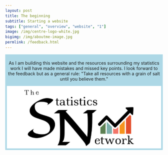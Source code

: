 ```yaml
---
layout: post
title: The beginning
subtitle: Starting a website
tags: ["general", "overview", "website", "1"]
image: /img/centre-logo-white.jpg
bigimg: /img/aboutme-image.jpg
permlink: /feedback.html
---
```


<div style="padding:5px; text-align:center; background-color:lightblue;">
  <div class="banner-content">
    <p>As I am building this website and the resources surrounding my statistics work I will have made mistakes and missed key points. I look forward to the feedback but as a general rule: "Take all resources with a grain of salt until you believe them."</p>
 <img src="/img/background-image.png" alt="An orginal statistic logo" align="center" width = "600" height = "200"/>
 </div>
</div>